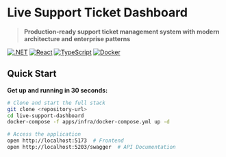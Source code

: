 # Live Support Ticket Dashboard

> **Production-ready support ticket management system with modern architecture and enterprise patterns**

[![.NET](https://img.shields.io/badge/.NET-9.0-blue)](https://dotnet.microsoft.com/)
[![React](https://img.shields.io/badge/React-18.x-61dafb)](https://reactjs.org/)
[![TypeScript](https://img.shields.io/badge/TypeScript-5.x-blue)](https://www.typescriptlang.org/)
[![Docker](https://img.shields.io/badge/Docker-Compose-2496ed)](https://docs.docker.com/compose/)

## Quick Start

**Get up and running in 30 seconds:**
```bash
# Clone and start the full stack
git clone <repository-url>
cd live-support-dashboard
docker-compose -f apps/infra/docker-compose.yml up -d

# Access the application
open http://localhost:5173  # Frontend
open http://localhost:5203/swagger  # API Documentation